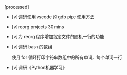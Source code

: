 [processed]

* [v] 调研使用 vscode 的 gdb pipe 使用方法

* [v] reorg projects 30 mins

* [v] 为 reorg 程序增加指定文件的随机一行的功能

* [v] 调研 bash 的数组

    使用 for 循环打印字符串数组中的所有单词，每个单词一行

* [v] 调研《Python机器学习》
